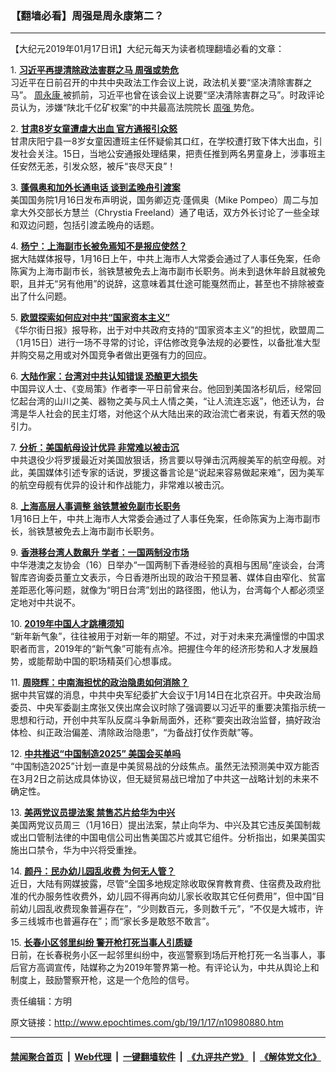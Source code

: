 ### 【翻墙必看】周强是周永康第二？
------------------------

<p>
 【大纪元2019年01月17日讯】大纪元每天为读者梳理翻墙必看的文章：
</p>
<p>
 1.
 <b>
  <a href="http://www.epochtimes.com/gb/19/1/16/n10979884.htm" rel="noopener noreferrer" target="_blank">
   习近平再提清除政法害群之马 周强或势危
  </a>
 </b>
 <br/>
 习近平在日前召开的中共中央政法工作会议上说，政法机关要“坚决清除害群之马”。
 <a href="http://www.epochtimes.com/gb/tag/%E5%91%A8%E6%B0%B8%E5%BA%B7.html">
  周永康
 </a>
 被抓前，习近平也曾在该会议上说要“坚决清除害群之马”。时政评论员认为，涉嫌“陕北千亿矿权案”的中共最高法院院长
 <a href="http://www.epochtimes.com/gb/tag/%E5%91%A8%E5%BC%BA.html">
  周强
 </a>
 势危。
</p>
<p>
 2.
 <b>
  <a href="http://www.epochtimes.com/gb/19/1/16/n10980349.htm" rel="noopener noreferrer" target="_blank">
   甘肃8岁女童遭虐大出血 官方通报引众怒
  </a>
 </b>
 <br/>
 甘肃庆阳宁县一8岁女童因遭班主任怀疑偷其口红，在学校遭打致下体大出血，引发社会关注。15日，当地公安通报处理结果，把责任推到两名男童身上，涉事班主任安然无恙，引发众怒，被斥“丧尽天良”！
</p>
<p>
 3.
 <b>
  <a href="http://www.epochtimes.com/gb/19/1/16/n10980431.htm" rel="noopener noreferrer" target="_blank">
   蓬佩奥和加外长通电话 谈到孟晚舟引渡案
  </a>
 </b>
 <br/>
 美国国务院1月16日发布声明说，国务卿迈克·蓬佩奥（Mike Pompeo）周二与加拿大外交部长方慧兰（Chrystia Freeland）通了电话，双方外长讨论了一些全球和双边问题，包括引渡孟晚舟的话题。
</p>
<p>
 4.
 <b>
  <a href="http://www.epochtimes.com/gb/19/1/16/n10980317.htm" rel="noopener noreferrer" target="_blank">
   杨宁：上海副市长被免焉知不是报应使然？
  </a>
 </b>
 <br/>
 据大陆媒体报导，1月16日上午，中共上海市人大常委会通过了人事任免案，任命陈寅为上海市副市长，翁铁慧被免去上海市副市长职务。尚未到退休年龄且就被免职，且并无“另有他用”的说辞，这意味着其仕途可能戛然而止，甚至也不排除被查出了什么问题。
</p>
<p>
 5.
 <b>
  <a href="http://www.epochtimes.com/gb/19/1/16/n10979979.htm" rel="noopener noreferrer" target="_blank">
   欧盟探索如何应对中共“国家资本主义”
  </a>
 </b>
 <br/>
 《华尔街日报》报导称，出于对中共政府支持的“国家资本主义”的担忧，欧盟周二（1月15日）进行一场不寻常的讨论，评估修改竞争法规的必要性，以备批准大型并购交易之用或对外国竞争者做出更强有力的回应。
</p>
<p>
 6.
 <b>
  <a href="http://www.epochtimes.com/gb/19/1/16/n10978826.htm" rel="noopener noreferrer" target="_blank">
   大陆作家：台湾对中共认知错误 恐酿更大损失
  </a>
 </b>
 <br/>
 中国异议人士、《变局策》作者李一平日前曾来台。他回到美国洛杉矶后，经常回忆起台湾的山川之美、器物之美与风土人情之美，“让人流连忘返”，他还认为，台湾是华人社会的民主灯塔，对他这个从大陆出来的政治流亡者来说，有着天然的吸引力。
</p>
<p>
 7.
 <b>
  <a href="http://www.epochtimes.com/gb/19/1/16/n10979292.htm" rel="noopener noreferrer" target="_blank">
   分析：美国航母设计优异 非常难以被击沉
  </a>
 </b>
 <br/>
 中共退役少将罗援最近对美国放狠话，扬言要以导弹击沉两艘美军的航空母舰。对此，美国媒体引述专家的话说，罗援这番言论是“说起来容易做起来难”，因为美军的航空母舰有优异的设计和作战能力，非常难以被击沉。
</p>
<p>
 8.
 <b>
  <a href="http://www.epochtimes.com/gb/19/1/16/n10979070.htm" rel="noopener noreferrer" target="_blank">
   上海高层人事调整 翁铁慧被免副市长职务
  </a>
 </b>
 <br/>
 1月16日上午，中共上海市人大常委会通过了人事任免案，任命陈寅为上海市副市长，翁铁慧被免去上海市副市长职务。
</p>
<p>
 9.
 <b>
  <a href="http://www.epochtimes.com/gb/19/1/16/n10979629.htm" rel="noopener noreferrer" target="_blank">
   香港移台湾人数飙升 学者：一国两制没市场
  </a>
 </b>
 <br/>
 中华港澳之友协会（16）日举办“一国两制下香港经验的真相与困局”座谈会，台湾智库咨询委员董立文表示，今日香港所出现的政治干预显著、媒体自由窄化、贫富差距恶化等问题，就像为“明日台湾”划出的路径图，他认为，台湾每个人都必须坚定地对中共说不。
</p>
<p>
 10.
 <b>
  <a href="http://www.epochtimes.com/gb/19/1/16/n10980432.htm" rel="noopener noreferrer" target="_blank">
   2019年中国人才跳槽须知
  </a>
 </b>
 <br/>
 “新年新气象”，往往被用于对新一年的期望。不过，对于对未来充满憧憬的中国求职者而言，2019年的“新气象”可能有点冷。把握住今年的经济形势和人才发展趋势，或能帮助中国的职场精英们心想事成。
</p>
<p>
 11.
 <b>
  <a href="http://www.epochtimes.com/gb/19/1/16/n10980420.htm" rel="noopener noreferrer" target="_blank">
   周晓辉：中南海担忧的政治隐患如何消除？
  </a>
 </b>
 <br/>
 据中共官媒的消息，中共中央军纪委扩大会议于1月14日在北京召开。中央政治局委员、中央军委副主席张又侠出席会议时除了强调要以习近平的重要决策指示统一思想和行动，开创中共军队反腐斗争新局面外，还称“要突出政治监督，搞好政治体检、纠正政治偏差、清除政治隐患”，“为备战打仗作贡献”等。
</p>
<p>
 12.
 <b>
  <a href="http://www.epochtimes.com/gb/19/1/16/n10980497.htm" rel="noopener noreferrer" target="_blank">
   中共推迟“中国制造2025” 美国会买单吗
  </a>
 </b>
 <br/>
 “中国制造2025”计划一直是中美贸易战的分歧焦点。虽然无法预测美中双方能否在3月2日之前达成具体协议，但无疑贸易战已增加了中共这一战略计划的未来不确定性。
</p>
<p>
 13.
 <b>
  <a href="http://www.epochtimes.com/gb/19/1/16/n10980446.htm" rel="noopener noreferrer" target="_blank">
   美两党议员提法案 禁售芯片给华为中兴
  </a>
 </b>
 <br/>
 美国两党议员周三（1月16日）提出法案，禁止向华为、中兴及其它违反美国制裁或出口管制法律的中国电信公司出售美国芯片或其它组件。分析指出，如果美国实施出口禁令，华为中兴将受重挫。
</p>
<p>
 14.
 <b>
  <a href="http://www.epochtimes.com/gb/19/1/16/n10980275.htm" rel="noopener noreferrer" target="_blank">
   颜丹：民办幼儿园乱收费 为何无人管？
  </a>
 </b>
 <br/>
 近日，大陆有网媒披露，尽管“全国多地规定除收取保育教育费、住宿费及政府批准的代办服务性收费外，幼儿园不得再向幼儿家长收取其它任何费用”，但中国“目前幼儿园乱收费现象普遍存在”，“少则数百元，多则数千元”，“不仅是大城市，许多三线城市也普遍存在”；而“家长多是敢怒不敢言”。
</p>
<p>
 15.
 <b>
  <a href="http://www.epochtimes.com/gb/19/1/16/n10979806.htm" rel="noopener noreferrer" target="_blank">
   长春小区邻里纠纷 警开枪打死当事人引质疑
  </a>
 </b>
 <br/>
 日前，在长春税务小区一起邻里纠纷中，夜巡警察到场后开枪打死一名当事人，事后官方高调宣传，陆媒称之为2019年警界第一枪。有评论认为，中共从舆论上和制度上，鼓励警察开枪，这是一个危险的信号。
</p>
<p>
 责任编辑：方明
</p>

原文链接：http://www.epochtimes.com/gb/19/1/17/n10980880.htm


------------------------
#### [禁闻聚合首页](https://github.com/gfw-breaker/banned-news/blob/master/README.md) &nbsp;|&nbsp; [Web代理](https://github.com/gfw-breaker/open-proxy/blob/master/README.md) &nbsp;|&nbsp; [一键翻墙软件](https://github.com/gfw-breaker/nogfw/blob/master/README.md) &nbsp;|&nbsp; [《九评共产党》](https://github.com/gfw-breaker/9ping.md/blob/master/README.md#九评之一评共产党是什么) &nbsp;|&nbsp; [《解体党文化》](https://github.com/gfw-breaker/jtdwh.md/blob/master/README.md#绪论)